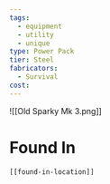 ```yaml
---
tags:
  - equipment
  - utility
  - unique
type: Power Pack
tier: Steel
fabricators:
  - Survival
cost:
---
```

![[Old Sparky Mk 3.png]]
# Found In
```meta-bind-embed
[[found-in-location]]
```
